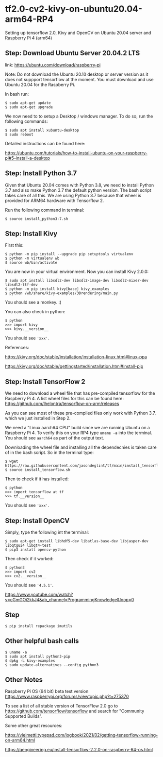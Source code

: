 # tf2.0-cv2-kivy-on-ubuntu20.04-arm64-RP4
Setting up tensorflow 2.0, Kivy and OpenCV on Ubuntu 20.04 server and Raspberry Pi 4 (arm64)


## Step: Download Ubuntu Server 20.04.2 LTS
link: https://ubuntu.com/download/raspberry-pi

Note: Do not download the Ubuntu 20.10 desktop or server version as it does not suppport tensorflow at the moment. You must download and use Ubuntu 20.04 for the Raspberry Pi.

In bash run:

```
$ sudo apt-get update
$ sudo apt-get upgrade
```

We now need to to setup a Desktop / windows manager. To do so, run the following commands:

```
$ sudo apt install xubuntu-desktop
$ sudo reboot
```

Detailed instructions can be found here: 

https://ubuntu.com/tutorials/how-to-install-ubuntu-on-your-raspberry-pi#5-install-a-desktop


## Step: Install Python 3.7

Given that Ubuntu 20.04 comes with Python 3.8, we need to install Python 3.7 and also make Python 3.7 the default python version. The bash script takes care of all this. We are using Python 3.7 because that wheel is provided for ARM64 hardware with Tensorflow 2.

Run the following command in terminal:

`$ source install_python3-7.sh`

## Step: Install Kivy

First this:
```
$ python -m pip install --upgrade pip setuptools virtualenv
$ python -m virtualenv wb
$ source wb/bin/activate

```

You are now in your virtual environment. Now you can install Kivy 2.0.0:
```
$ sudo apt install libsdl2-dev libsdl2-image-dev libsdl2-mixer-dev libsdl2-ttf-dev
$ python -m pip install kivy[base] kivy_examples
$ python /wb/share/kivy-examples/3Drendering/main.py 
```

You should see a monkey. :)

You can also check in python:
```
$ python
>>> import kivy
>>> kivy.__version__
```
You should see `'xxx'`.


References:

https://kivy.org/doc/stable/installation/installation-linux.html#linux-ppa

https://kivy.org/doc/stable/gettingstarted/installation.html#install-pip


## Step: Install TensorFlow 2

We need to download a wheel file that has pre-compiled tensorflow for the Raspberry Pi 4. A list wheel files for this can be found here:
https://github.com/lhelontra/tensorflow-on-arm/releases

As you can see most of these pre-compiled files only work with Python 3.7, which we just installed in Step 2.

We need a "Linux aarch64 CPU" build since we are running Ubuntu on a Raspberry Pi 4. To verify this on your RP4 type `uname -a` into the terminal. You should see `aarch64` as part of the output text. 

Downloading the wheel file and installing all the dependecnies is taken care of in the bash script. So in the terminal type:

```
$ wget https://raw.githubusercontent.com/jasondeglint/tf/main/install_tensorflow.sh
$ source install_tensorflow.sh
```

Then to check if it has installed:
```
$ python
>>> import tensorflow at tf
>>> tf.__version__
```
You should see `'xxx'`.

## Step: Install OpenCV

Simply, type the following int the terminal:

```
$ sudo apt-get install libhdf5-dev libatlas-base-dev libjasper-dev libqtgui4 libqt4-test
$ pip3 install opencv-python
```

Then check if it worked:

```
$ python3
>>> import cv2
>>> cv2.__version__
```
You should see `'4.5.1'`.

https://www.youtube.com/watch?v=cGmGOi2kkJ4&ab_channel=ProgrammingKnowledge&loop=0

## Step

```
$ pip install repackage imutils
```


## Other helpful bash calls

```
$ uname -a
$ sudo apt install python3-pip
$ dpkg -L kivy-examples
$ sudo update-alternatives --config python3
```


## Other Notes


Raspberry Pi OS (64 bit) beta test version
https://www.raspberrypi.org/forums/viewtopic.php?t=275370

To see a list of all stable version of TensorFlow 2.0 go to https://github.com/tensorflow/tensorflow and search for "Community Supported Builds".

Some other great resources:

https://vielmetti.typepad.com/logbook/2021/02/getting-tensorflow-running-on-arm64.html

https://qengineering.eu/install-tensorflow-2.2.0-on-raspberry-64-os.html


